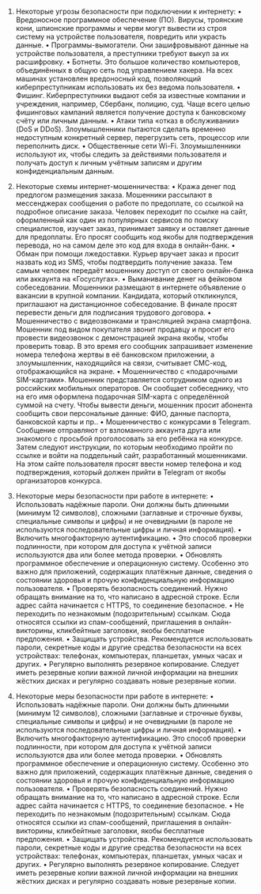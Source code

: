 1) Некоторые угрозы безопасности при подключении к интернету: • Вредоносное программное обеспечение (ПО). Вирусы, троянские кони, шпионские программы и черви могут вывести из строя систему на устройстве пользователя, повредить или украсть данные.
• Программы-вымогатели. Они зашифровывают данные на устройстве пользователя, а преступники требуют выкуп за их расшифровку. • Ботнеты. Это большое количество компьютеров, объединённых в общую сеть под управлением хакера. На всех машинах установлен вредоносный код, позволяющий киберпреступникам использовать их без ведома пользователя.
• Фишинг. Киберпреступники выдают себя за известные компании и учреждения, например, Сбербанк, полицию, суд. Чаще всего целью фишинговых кампаний является получение доступа к банковскому счёту или личным данным.
• Атаки типа «отказ в обслуживании» (DoS и DDoS). Злоумышленники пытаются сделать временно недоступным конкретный сервер, перегрузить сеть, процессор или переполнить диск.
• Общественные сети Wi-Fi. Злоумышленники используют их, чтобы следить за действиями пользователя и получать доступ к личным учётным записям и другим конфиденциальным данным.

2) Некоторые схемы интернет-мошенничества: • Кража денег под предлогом размещения заказа. Мошенники рассылают в мессенджерах сообщения о работе по предоплате, со ссылкой на подробное описание заказа. Человек переходит по ссылке на сайт, оформленный как один из популярных сервисов по поиску специалистов, изучает заказ, принимает заявку и оставляет данные для предоплаты. Его просят сообщить код якобы для подтверждения перевода, но на самом деле это код для входа в онлайн-банк.
• Обман при помощи лжедоставки. Курьер вручает заказ и просит назвать код из SMS, чтобы подтвердить получение заказа. Тем самым человек передаёт мошеннику доступ от своего онлайн-банка или аккаунта на «Госуслугах».
• Выманивание денег на фейковом собеседовании. Мошенники размещают в интернете объявление о вакансии в крупной компании. Кандидата, который откликнулся, приглашают на дистанционное собеседование. В финале просят перевести деньги для подписания трудового договора.
• Мошенничество с видеозвонками и трансляцией экрана смартфона. Мошенник под видом покупателя звонит продавцу и просит его провести видеозвонок с демонстрацией экрана якобы, чтобы проверить товар. В это время его сообщник запрашивает изменение номера телефона жертвы в её банковском приложении, а злоумышленник, находящийся на связи, считывает СМС-код, отображающийся на экране. • Мошенничество с «подарочными SIM-картами». Мошенник представляется сотрудником одного из российских мобильных операторов. Он сообщает собеседнику, что на его имя оформлена подарочная SIM-карта с определённой суммой на счету. Чтобы вывести деньги, мошенник просит абонента сообщить свои персональные данные: ФИО, данные паспорта, банковской карты и пр..
• Мошенничество с конкурсами в Telegram. Сообщение отправляют от взломанного аккаунта друга или знакомого с просьбой проголосовать за его ребёнка на конкурсе. Затем следуют инструкции, по которым необходимо пройти по ссылке и войти на поддельный сайт, разработанный мошенниками. На этом сайте пользователя просят ввести номер телефона и код подтверждения, который должен прийти в Telegram от якобы организаторов конкурса.

3) Некоторые меры безопасности при работе в интернете: • Использовать надёжные пароли. Они должны быть длинными (минимум 12 символов), сложными (заглавные и строчные буквы, специальные символы и цифры) и не очевидными (в пароле не используются последовательные цифры и личная информация).
• Включить многофакторную аутентификацию. • Это способ проверки подлинности, при котором для доступа к учётной записи используются два или более метода проверки.
• Обновлять программное обеспечение и операционную систему. Особенно это важно для приложений, содержащих платёжные данные, сведения о состоянии здоровья и прочую конфиденциальную информацию пользователя. • Проверять безопасность соединений. Нужно обращать внимание на то, что написано в адресной строке. Если адрес сайта начинается с HTTPS, то соединение безопасное.
• Не переходить по незнакомым (подозрительным) ссылкам. Сюда относятся ссылки из спам-сообщений, приглашения в онлайн-викторины, кликбейтные заголовки, якобы бесплатные предложения. • Защищать устройства. Рекомендуется использовать пароли, секретные коды и другие средства безопасности на всех устройствах: телефонах, компьютерах, планшетах, умных часах и других.
• Регулярно выполнять резервное копирование. Следует иметь резервные копии важной личной информации на внешних жёстких дисках и регулярно создавать новые резервные копии.

4) Некоторые меры безопасности при работе в интернете: • Использовать надёжные пароли. Они должны быть длинными (минимум 12 символов), сложными (заглавные и строчные буквы, специальные символы и цифры) и не очевидными (в пароле не используются последовательные цифры и личная информация).
• Включить многофакторную аутентификацию. Это способ проверки подлинности, при котором для доступа к учётной записи используются два или более метода проверки.
• Обновлять программное обеспечение и операционную систему. Особенно это важно для приложений, содержащих платёжные данные, сведения о состоянии здоровья и прочую конфиденциальную информацию пользователя.
• Проверять безопасность соединений. Нужно обращать внимание на то, что написано в адресной строке. Если адрес сайта начинается с HTTPS, то соединение безопасное.
• Не переходить по незнакомым (подозрительным) ссылкам. Сюда относятся ссылки из спам-сообщений, приглашения в онлайн-викторины, кликбейтные заголовки, якобы бесплатные предложения.
• Защищать устройства. Рекомендуется использовать пароли, секретные коды и другие средства безопасности на всех устройствах: телефонах, компьютерах, планшетах, умных часах и других.
• Регулярно выполнять резервное копирование. Следует иметь резервные копии важной личной информации на внешних жёстких дисках и регулярно создавать новые резервные копии.
